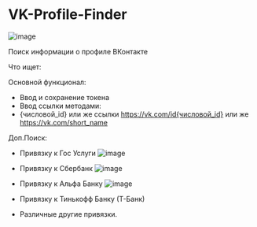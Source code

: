 # VK-Profile-Finder

![image](https://github.com/user-attachments/assets/b6cec5ba-5c40-4b3f-bb50-39a4bd7abc3e)


Поиск информации о профиле ВКонтакте 

Что ищет:

Основной функционал:

- Ввод и сохранение токена
- Ввод ссылки методами:
- {числовой_id} или же ссылки https://vk.com/id{числовой_id} или же https://vk.com/short_name

Доп.Поиск:

- Привязку к Гос Услуги
  ![image](https://github.com/user-attachments/assets/d26ba864-782f-4cf8-b9f7-abe30ee9242d)
  

- Привязку к Сбербанк
 ![image](https://github.com/user-attachments/assets/1aef2941-dc26-465a-8228-7b4708e8f651)


- Привязку к Альфа Банку
![image](https://github.com/user-attachments/assets/e00ff7b7-c5a2-49f1-9c66-a450700f38b8)


- Привязку к Тинькофф Банку (Т-Банк)

- Различные другие привязки.


